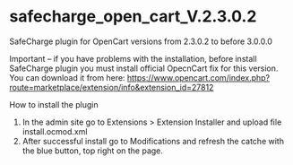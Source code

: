 # safecharge_open_cart_V.2.3.0.2
SafeCharge plugin for OpenCart versions from 2.3.0.2 to before 3.0.0.0

Important – if you have problems with the installation, before install SafeCharge plugin you must install official OpecnCart fix for this version. You can download it from here: https://www.opencart.com/index.php?route=marketplace/extension/info&extension_id=27812

How to install the plugin

1. In the admin site go to Extensions > Extension Installer and upload file install.ocmod.xml
2. After successful install go to Modifications and refresh the catche with the blue button, top right on the page. 
